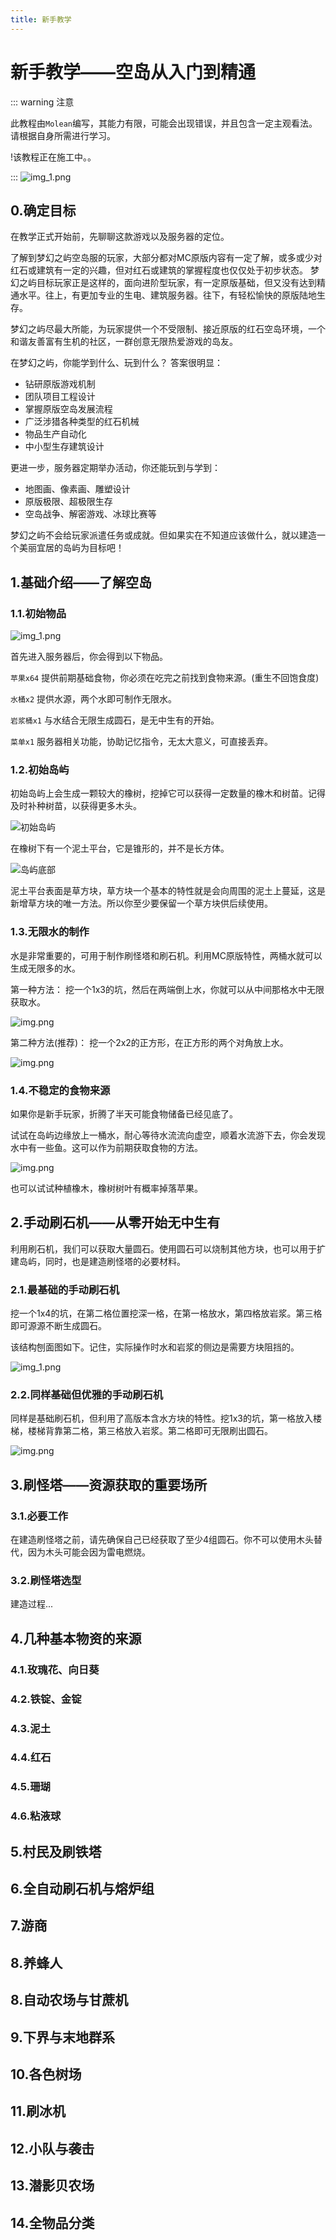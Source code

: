 ```yaml
---
title: 新手教学
---
```

# 新手教学——空岛从入门到精通

::: warning 注意

此教程由`Molean`编写，其能力有限，可能会出现错误，并且包含一定主观看法。请根据自身所需进行学习。

!该教程正在施工中。。

:::
![img_1.png](./island_good.png)

## 0.确定目标

在教学正式开始前，先聊聊这款游戏以及服务器的定位。

了解到梦幻之屿空岛服的玩家，大部分都对MC原版内容有一定了解，或多或少对红石或建筑有一定的兴趣，但对红石或建筑的掌握程度也仅仅处于初步状态。 梦幻之屿目标玩家正是这样的，面向进阶型玩家，有一定原版基础，但又没有达到精通水平。往上，有更加专业的生电、建筑服务器。往下，有轻松愉快的原版陆地生存。

梦幻之屿尽最大所能，为玩家提供一个不受限制、接近原版的红石空岛环境，一个和谐友善富有生机的社区，一群创意无限热爱游戏的岛友。


在梦幻之屿，你能学到什么、玩到什么？ 答案很明显：
- 钻研原版游戏机制
- 团队项目工程设计
- 掌握原版空岛发展流程
- 广泛涉猎各种类型的红石机械
- 物品生产自动化
- 中小型生存建筑设计

更进一步，服务器定期举办活动，你还能玩到与学到：
- 地图画、像素画、雕塑设计
- 原版极限、超极限生存
- 空岛战争、解密游戏、冰球比赛等

梦幻之屿不会给玩家派遣任务或成就。但如果实在不知道应该做什么，就以建造一个美丽宜居的岛屿为目标吧！


## 1.基础介绍——了解空岛

### 1.1.初始物品

![img_1.png](./inventory.png)

首先进入服务器后，你会得到以下物品。

`苹果x64`   提供前期基础食物，你必须在吃完之前找到食物来源。(重生不回饱食度)

`水桶x2`    提供水源，两个水即可制作无限水。

`岩浆桶x1`  与水结合无限生成圆石，是无中生有的开始。

`菜单x1`    服务器相关功能，协助记忆指令，无太大意义，可直接丢弃。

### 1.2.初始岛屿


初始岛屿上会生成一颗较大的橡树，挖掉它可以获得一定数量的橡木和树苗。记得及时补种树苗，以获得更多木头。

![初始岛屿](./island_init.png)

在橡树下有一个泥土平台，它是锥形的，并不是长方体。

![岛屿底部](./island_bottom.png)


泥土平台表面是草方块，草方块一个基本的特性就是会向周围的泥土上蔓延，这是新增草方块的唯一方法。所以你至少要保留一个草方块供后续使用。

### 1.3.无限水的制作

水是非常重要的，可用于制作刷怪塔和刷石机。利用MC原版特性，两桶水就可以生成无限多的水。

第一种方法： 挖一个1x3的坑，然后在两端倒上水，你就可以从中间那格水中无限获取水。

![img.png](./water_1x3.png)


第二种方法(推荐)： 挖一个2x2的正方形，在正方形的两个对角放上水。

![img.png](./water_2x2.png)

### 1.4.不稳定的食物来源

如果你是新手玩家，折腾了半天可能食物储备已经见底了。

试试在岛屿边缘放上一桶水，耐心等待水流流向虚空，顺着水流游下去，你会发现水中有一些鱼。这可以作为前期获取食物的方法。

![img.png](./water_with_fish.png)


也可以试试种植橡木，橡树树叶有概率掉落苹果。


## 2.手动刷石机——从零开始无中生有

利用刷石机，我们可以获取大量圆石。使用圆石可以烧制其他方块，也可以用于扩建岛屿，同时，也是建造刷怪塔的必要材料。


### 2.1.最基础的手动刷石机

挖一个1x4的坑，在第二格位置挖深一格，在第一格放水，第四格放岩浆。第三格即可源源不断生成圆石。

该结构刨面图如下。记住，实际操作时水和岩浆的侧边是需要方块阻挡的。

![img_1.png](./stone_1.png)

### 2.2.同样基础但优雅的手动刷石机

同样是基础刷石机，但利用了高版本含水方块的特性。挖1x3的坑，第一格放入楼梯，楼梯背靠第二格，第三格放入岩浆。第二格即可无限刷出圆石。

![img.png](./img.png)


## 3.刷怪塔——资源获取的重要场所

### 3.1.必要工作

在建造刷怪塔之前，请先确保自己已经获取了至少4组圆石。你不可以使用木头替代，因为木头可能会因为雷电燃烧。

### 3.2.刷怪塔选型

建造过程...


## 4.几种基本物资的来源

### 4.1.玫瑰花、向日葵

### 4.2.铁锭、金锭

### 4.3.泥土

### 4.4.红石

### 4.5.珊瑚

### 4.6.粘液球

## 5.村民及刷铁塔

## 6.全自动刷石机与熔炉组

## 7.游商

## 8.养蜂人

## 8.自动农场与甘蔗机

## 9.下界与末地群系

## 10.各色树场

## 11.刷冰机

## 12.小队与袭击

## 13.潜影贝农场

## 14.全物品分类
